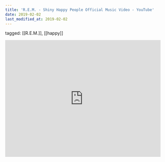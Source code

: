 ```yaml
---
title: 'R.E.M. - Shiny Happy People Official Music Video - YouTube'
date: 2019-02-02
last_modified_at: 2019-02-02
---
```

tagged: [[R.E.M.]], [[happy]]
<iframe allow="accelerometer; autoplay; clipboard-write; encrypted-media; gyroscope; picture-in-picture" allowfullscreen="" frameborder="0" height="375" id="youtube_iframe" src="https://www.youtube.com/embed/YYOKMUTTDdA?feature=oembed&amp;enablejsapi=1&amp;origin=https://safe.txmblr.com&amp;wmode=opaque" width="500"></iframe>